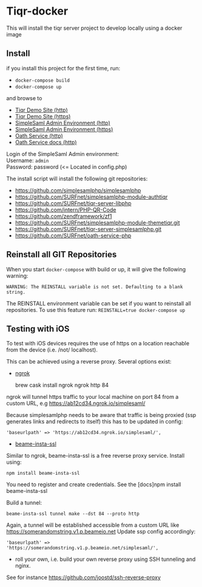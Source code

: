 # Tiqr-docker

This will install the tiqr server project to develop locally using a docker image

## Install

if you install this project for the first time, run:

- `docker-compose build`
- `docker-compose up`

and browse to 
- [Tiqr Demo Site (http)](http://localhost:84)
- [Tiqr Demo Site (https)](https://localhost)
- [SimpleSaml Admin Environment (http)](http://localhost:84/simplesaml) 
- [SimpleSaml Admin Environment (https)](https://localhost/simplesaml)
- [Oath Service (http)](http://localhost:85)
- [Oath Service docs (http)](http://localhost:85/api/doc/)

Login of the SimpleSaml Admin environment:  
Username: `admin`  
Password: password     (<= Located in config.php)

The install script will install the following git repositories:
- https://github.com/simplesamlphp/simplesamlphp
- https://github.com/SURFnet/simplesamlphp-module-authtiqr
- https://github.com/SURFnet/tiqr-server-libphp
- https://github.com/intern/PHP-QR-Code
- https://github.com/zendframework/zf1
- https://github.com/SURFnet/simplesamlphp-module-themetiqr.git 
- https://github.com/SURFnet/tiqr-server-simplesamlphp.git 
- https://github.com/SURFnet/oath-service-php

## Reinstall all GIT Repositories
When you start `docker-compose` with build or up, it will give the following warning:

```WARNING: The REINSTALL variable is not set. Defaulting to a blank string.```

The REINSTALL environment variable can be set if you want to reinstall all repositories. To use this feature run:
`REINSTALL=true docker-compose up`


## Testing with iOS

To test with iOS devices requires the use of https on a location reachable from the device (i.e. /not/ localhost).

This can be achieved using a reverse proxy. Several options exist:

- [ngrok](https://ngrok.com/)

	brew cask install ngrok
	ngrok http 84

ngrok will tunnel https traffic to your local machine on port 84 from a custom URL, e.g https://ab12cd34.ngrok.io/simplesaml/

Because simplesamlphp needs to be aware that traffic is being proxied (ssp generates links and redirects to itself) this has to be updated in config:

    'baseurlpath' => 'https://ab12cd34.ngrok.io/simplesaml/',


- [beame-insta-ssl](https://www.beame.io/insta-ssl)

Similar to ngrok, beame-insta-ssl is a free reverse proxy service. Install using:

	npm install beame-insta-ssl

You need to register and create credentials. See the [docs]npm install beame-insta-ssl

Build a tunnel:

	beame-insta-ssl tunnel make --dst 84 --proto http

Again, a tunnel will be established accessible from a custom URL like https://somerandomstring.v1.p.beameio.net
Update ssp config accordingly:

    'baseurlpath' => 'https://somerandomstring.v1.p.beameio.net/simplesaml/',

- roll your own, i.e. build your own reverse proxy using SSH tunneling and nginx.

See for instance https://github.com/joostd/ssh-reverse-proxy


